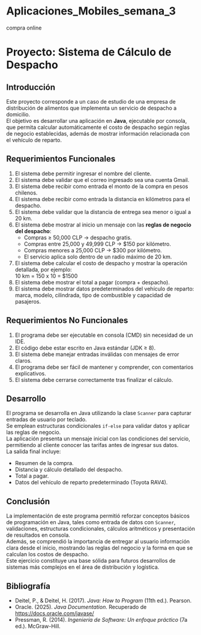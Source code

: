 # Aplicaciones_Mobiles_semana_3
compra online
# Proyecto: Sistema de Cálculo de Despacho

## Introducción
Este proyecto corresponde a un caso de estudio de una empresa de distribución de alimentos que implementa un servicio de despacho a domicilio.  
El objetivo es desarrollar una aplicación en **Java**, ejecutable por consola, que permita calcular automáticamente el costo de despacho según reglas de negocio establecidas, además de mostrar información relacionada con el vehículo de reparto.

## Requerimientos Funcionales
1. El sistema debe permitir ingresar el nombre del cliente.
2. El sistema debe validar que el correo ingresado sea una cuenta Gmail.
3. El sistema debe recibir como entrada el monto de la compra en pesos chilenos.
4. El sistema debe recibir como entrada la distancia en kilómetros para el despacho.
5. El sistema debe validar que la distancia de entrega sea menor o igual a 20 km.
6. El sistema debe mostrar al inicio un mensaje con las **reglas de negocio del despacho**:
   - Compras ≥ 50,000 CLP → despacho gratis.
   - Compras entre 25,000 y 49,999 CLP → $150 por kilómetro.
   - Compras menores a 25,000 CLP → $300 por kilómetro.
   - El servicio aplica solo dentro de un radio máximo de 20 km.
7. El sistema debe calcular el costo de despacho y mostrar la operación detallada, por ejemplo:  
10 km = 150 x 10 = $1500
8. El sistema debe mostrar el total a pagar (compra + despacho).
9. El sistema debe mostrar datos predeterminados del vehículo de reparto: marca, modelo, cilindrada, tipo de combustible y capacidad de pasajeros.

## Requerimientos No Funcionales
1. El programa debe ser ejecutable en consola (CMD) sin necesidad de un IDE.
2. El código debe estar escrito en Java estándar (JDK ≥ 8).
3. El sistema debe manejar entradas inválidas con mensajes de error claros.
4. El programa debe ser fácil de mantener y comprender, con comentarios explicativos.
5. El sistema debe cerrarse correctamente tras finalizar el cálculo.

## Desarrollo
El programa se desarrolla en Java utilizando la clase `Scanner` para capturar entradas de usuario por teclado.  
Se emplean estructuras condicionales `if-else` para validar datos y aplicar las reglas de negocio.  
La aplicación presenta un mensaje inicial con las condiciones del servicio, permitiendo al cliente conocer las tarifas antes de ingresar sus datos.  
La salida final incluye:  
- Resumen de la compra.  
- Distancia y cálculo detallado del despacho.  
- Total a pagar.  
- Datos del vehículo de reparto predeterminado (Toyota RAV4).  

## Conclusión
La implementación de este programa permitió reforzar conceptos básicos de programación en Java, tales como entrada de datos con `Scanner`, validaciones, estructuras condicionales, cálculos aritméticos y presentación de resultados en consola.  
Además, se comprendió la importancia de entregar al usuario información clara desde el inicio, mostrando las reglas del negocio y la forma en que se calculan los costos de despacho.  
Este ejercicio constituye una base sólida para futuros desarrollos de sistemas más complejos en el área de distribución y logística.

## Bibliografía
- Deitel, P., & Deitel, H. (2017). *Java: How to Program* (11th ed.). Pearson.  
- Oracle. (2025). *Java Documentation*. Recuperado de https://docs.oracle.com/javase/  
- Pressman, R. (2014). *Ingeniería de Software: Un enfoque práctico* (7a ed.). McGraw-Hill.  
